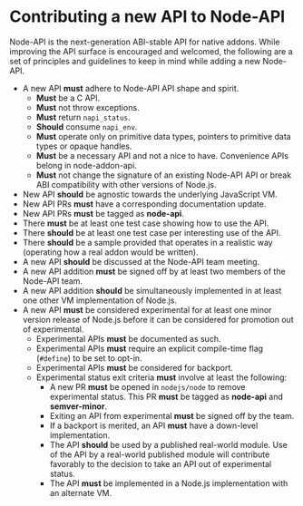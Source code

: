 # Contributing a new API to Node-API

Node-API is the next-generation ABI-stable API for native addons.
While improving the API surface is encouraged and welcomed, the following are
a set of principles and guidelines to keep in mind while adding a new
Node-API.

* A new API **must** adhere to Node-API API shape and spirit.
  * **Must** be a C API.
  * **Must** not throw exceptions.
  * **Must** return `napi_status`.
  * **Should** consume `napi_env`.
  * **Must** operate only on primitive data types, pointers to primitive
    data types or opaque handles.
  * **Must** be a necessary API and not a nice to have. Convenience APIs
    belong in node-addon-api.
  * **Must** not change the signature of an existing Node-API API or break
    ABI compatibility with other versions of Node.js.
* New API **should** be agnostic towards the underlying JavaScript VM.
* New API PRs **must** have a corresponding documentation update.
* New API PRs **must** be tagged as **node-api**.
* There **must** be at least one test case showing how to use the API.
* There **should** be at least one test case per interesting use of the API.
* There **should** be a sample provided that operates in a realistic way
  (operating how a real addon would be written).
* A new API **should** be discussed at the Node-API team meeting.
* A new API addition **must** be signed off by at least two members of
  the Node-API team.
* A new API addition **should** be simultaneously implemented in at least
  one other VM implementation of Node.js.
* A new API **must** be considered experimental for at least one minor
  version release of Node.js before it can be considered for promotion out
  of experimental.
  * Experimental APIs **must** be documented as such.
  * Experimental APIs **must** require an explicit compile-time flag
    (`#define`) to be set to opt-in.
  * Experimental APIs **must** be considered for backport.
  * Experimental status exit criteria **must** involve at least the
    following:
    * A new PR **must** be opened in `nodejs/node` to remove experimental
      status. This PR **must** be tagged as **node-api** and **semver-minor**.
    * Exiting an API from experimental **must** be signed off by the team.
    * If a backport is merited, an API **must** have a down-level
      implementation.
    * The API **should** be used by a published real-world module. Use of
      the API by a real-world published module will contribute favorably
      to the decision to take an API out of experimental status.
    * The API **must** be implemented in a Node.js implementation with an
      alternate VM.
